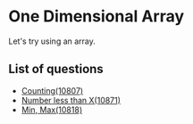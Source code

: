 One Dimensional Array
====================
Let's try using an array.

List of questions
------------------

- [Counting(10807)](https://github.com/yoru4890/coding_test/blob/main/baekjoon/one-dimensional%20array/10807.md)
- [Number less than X(10871)](https://github.com/yoru4890/coding_test/blob/main/baekjoon/one-dimensional%20array/10871.md)
- [Min, Max(10818)](https://github.com/yoru4890/coding_test/blob/main/baekjoon/one-dimensional%20array/10818.md)
